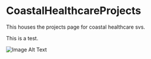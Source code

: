 # CoastalHealthcareProjects

This houses the projects page for coastal healthcare svs.

This is a test.

![Image Alt Text](https://drive.google.com/drive/folders/1YOV8nvOk9otZzS1IQ6qNVR5DW5wNc18v?usp=drive_link)


